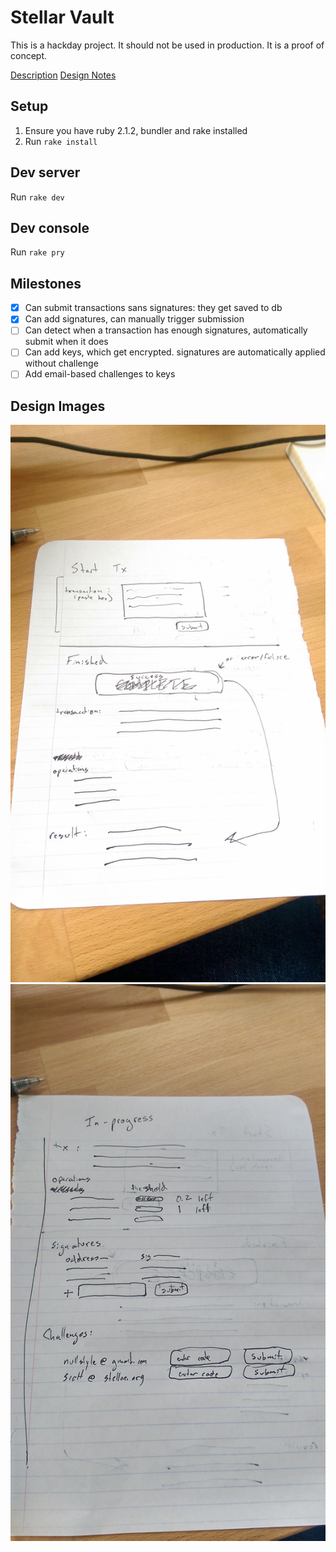 # Stellar Vault

This is a hackday project.  It should not be used in production.  It is a proof of concept.

[Description](https://github.com/stellar/horizon/wiki/Jun-5%2C-2015#stellar-vault)
[Design Notes](https://github.com/stellar/horizon/wiki/Hackday---Stellar-Vault-Design-Notes)

## Setup

1.  Ensure you have ruby 2.1.2, bundler and rake installed
2.  Run `rake install`

## Dev server

Run `rake dev`

## Dev console

Run `rake pry`

## Milestones

- [x]  Can submit transactions sans signatures: they get saved to db
- [x]  Can add signatures, can manually trigger submission
- [ ]  Can detect when a transaction has enough signatures, automatically submit when it does
- [ ]  Can add keys, which get encrypted. signatures are automatically applied without challenge
- [ ]  Add email-based challenges to keys

## Design Images

![design1](./docs/images/design1.jpg)
![design2](./docs/images/design2.jpg)
